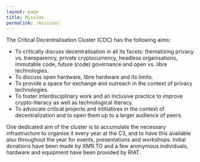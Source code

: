 ```yaml
---
layout: page
title: Mission
permalink: /mission/
---
```


The Critical Decentralisation Cluster (CDC) has the following aims:

* To critically discuss decentralisation in all its facets: thematizing privacy vs. transparency, private cryptocurrency, headless organisations, immutable code, future (code) governance and open vs. libre technologies.
* To discuss open hardware, libre hardware and its limits.
* To provide a space for exchange and outreach in the context of privacy technologies.
* To foster interdisciplinary work and an inclusive practice to improve crypto-literacy as well as technological literacy.
* To advocate critical projects and intitiatives in the context of decentralization and to open them up to a larger audience of peers.

One dedicated aim of the cluster is to accumulate the necessary infrastructure to organise it every year at the C3, and to have this available also throughout the year for events, presentations and workshops. Initial donations have been made by XMR.TO and a few anonymous individuals, hardware and equipment have been provided by RIAT. 
